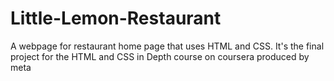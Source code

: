 # Little-Lemon-Restaurant
A webpage for restaurant home page that uses HTML and CSS.
It's the final project for the HTML and CSS in Depth course on coursera produced by meta
